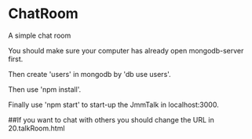 # ChatRoom
A simple chat room

You should make sure your computer has already open mongodb-server first.

Then create 'users' in mongodb by 'db use users'.

Then use 'npm install'.

Finally use 'npm start' to start-up the JmmTalk in localhost:3000.

##If you want to chat with others you should change the URL in 20.talkRoom.html
